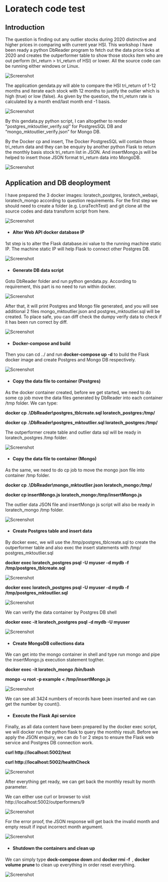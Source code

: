 # Loratech code test

<ins><h2>Introduction</h2></ins>

The question is finding out any outlier stocks during 2020 distinctive and higher prices in comparing with current year HSI. This workshop I have been ready a python DbReader program to fetch out the data price ticks at 2020 and creates the outperformer table to show those stocks item who are out perform (tri_return > tri_return of HSI) or lower. All the source code can be running either windows or Linux.

![Screenshot](screenCap/LoraDBInfo.JPG)

The application gendata.py will able to compare the HSI tri_return of 1-12 months and iterate each stock with 12 months to justify the outlier which is high (true) or low (false). As given by the question, the tri_return rate is calculated by a month end/last month end -1 basis.

![Screenshot](screenCap/gendata.JPG)

By this gendata.py python script, I can altogether to render “postgres_mktoutlier_verify.sql” for PostgresSQL DB and “mongo_mktoutlier_verify.json” for Mongo DB.

By the Docker cp and insert, The Docker PostgresSQL will contain those tri_return data and they can be enquiry by another python Flask to return the monthly basis stock tri_return list in JSON. And insertMongo.js will be helped to insert those JSON format tri_return data into MongoDB.

![Screenshot](screenCap/insertMongo.JPG)

<ins><h2>Application and DB deoployment</h2></ins>

I have prepared the 3 docker images: loratech_postgres, loratech_webapi, loratech_mongo according to question requirements. For the first step we should need to create a folder (e.g. LoraTechTest) and git clone all the source codes and data transform script from here. 

![Screenshot](screenCap/Containerls.jpeg)

- <h4>Alter Web API docker database IP</h4>

1st step is to alter the Flask database.ini value to the running machine static IP. The machine static IP will help Flask to connect other Postgres DB.

![Screenshot](screenCap/flask_dbIP.JPG)

- <h4>Generate DB data script </h4>

Goto DbReader folder and run python gendata.py. According to requirement, this part is no need to run within docker.

![Screenshot](screenCap/python_rungendata.JPG)

After that, it will print Postgres and Mongo file generated, and you will see additional 2 files mongo_mktoutlier.json and postgres_mktoutlier.sql will be created. 
To place safe, you can diff check the dumpy verify data to check if it has been run correct by diff.

![Screenshot](screenCap/diffdata.JPG)

- <h4>Docker-compose and build </h4>

Then you can cd ../ and run <b>docker-compose up -d</B> to build the Flask docker image and create Postgres and Mongo DB respectively. 

![Screenshot](screenCap/fullContainerBuild.JPG)

- <h4>Copy the data file to container (Postgres) </h4>

As the docker container created, before we get started, we need to do some cp job move the data files generated by DbReader into each container /tmp folder. We can type:

<b> docker cp .\DbReader\postgres_tblcreate.sql loratech_postgres:/tmp/    </b><p>
<b> docker cp .\DbReader\postgres_mktoutlier.sql loratech_postgres:/tmp/   </b>

The outperformer create table and outlier data sql will be ready in loratech_postgres /tmp folder.

![Screenshot](screenCap/docker_cpPostgres.JPG)


- <h4>Copy the data file to container (Mongo) </h4>

As the same, we need to do cp job to move the mongo json file into container /tmp folder.

<b> docker cp .\DbReader\mongo_mktoutlier.json loratech_mongo:/tmp/  </b> <p>
<b> docker cp insertMongo.js loratech_mongo:/tmp/insertMongo.js      </b>

The outlier data JSON file and insertMongo js script will also be ready in loratech_mongo /tmp folder. 

![Screenshot](screenCap/docker_cpMongo.JPG)


- <h4> Create Postgres table and insert data </h4>

By docker exec, we will use the /tmp/postgres_tblcreate.sql to create the outperformer table and also exec the insert statements with /tmp/ postgres_mktoutlier.sql

<b> docker exec loratech_postgres psql -U myuser -d mydb -f /tmp/postgres_tblcreate.sql </b> <p>
  
![Screenshot](screenCap/postgres_createtbl.JPG)
  
<b> docker exec loratech_postgres psql -U myuser -d mydb -f /tmp/postgres_mktoutlier.sql </b> <p>
  
![Screenshot](screenCap/postgres_insertdata.JPG)
  
We can verify the data container by Postgres DB shell 

<b> docker exec -it loratech_postgres psql -d mydb -U myuser </b> <p>
  
![Screenshot](screenCap/postgres_Shell.JPG)
  
- <h4> Create MongoDB collections data </h4>

We can get into the mongo container in shell and type run mongo and pipe the insertMongo.js execution statement togther. 

<b> docker exec -it loratech_mongo /bin/bash </b> <p>

  <b> mongo -u root -p example < /tmp/insertMongo.js </b> <p>
    
![Screenshot](screenCap/Mongo_insert.JPG)

We can see all 3424 numbers of records have been inserted and we can get the number by count().
    
- <h4> Execute the Flask Api service </h4>

Finally, as all data content have been prepared by the docker exec script, we will docker run the python flask to query the monthly result.  Before we apply the JSON enquiry, we can do 1 or 2 steps to ensure the Flask web service and Postgres DB connection work.

<b> curl http://localhost:5002/test </b><p>
<b> curl http://localhost:5002/healthCheck </b>

![Screenshot](screenCap/healthCheck.JPG)
  
After everything get ready, we can get back the monthly result by month parameter.

We can either use curl or browser to visit http://localhost:5002/outperformers/9

![Screenshot](screenCap/outperform_enquiry.JPG)

For the error proof, the JSON response will get back the invalid month and empty result if input incorrect month argument.

![Screenshot](screenCap/error_month.JPG)

- <h4> Shutdown the containers and clean up </h4>

We can simply type <b> dock-compose down </b> and <b> docker rmi -f <image ID> </b>, <b> docker volume prune </b> to clean up everything in order reset everything.

![Screenshot](screenCap/cleanup.JPG)

